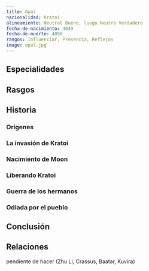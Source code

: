 ```yaml
---
title: Opal
nacionalidad: Kratoi
alineamiento: Neutral Bueno, luego Neutro Verdadero
fecha-de-nacimiento: 4049
fecha-de-muerte: 4090
rangos: Influenciar, Presencia, Reflejos
image: opal.jpg
---
```



## Especialidades



## Rasgos



## Historia

### Orígenes



### La invasión de Kratoi



### Nacimiento de Moon



### Liberando Kratoi



### Guerra de los hermanos



### Odiada por el pueblo



## Conclusión



## Relaciones

pendiente de hacer (Zhu Li, Crassus, Baatar, Kuvira)